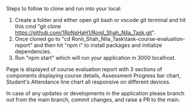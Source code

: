 Steps to follow to clone and run into your local:
1. Create a folder and either open git bash or vscode git terminal and hit this cmd "git clone https://github.com/1RoNsHaH1/Ronil_Shah_Nila_Task.git".
2. Once cloned go to "cd Ronil_Shah_Nila_Task\task-course-evaluation-report" and then hit "npm i" to install packages and initialize dependencies.
3. Run "npm start" which will run your application in 3000 localhost.

Page is displayed of course evaluation report with 3 sections of components displaying course details, Assessment Progress bar chart, Student's Attendance line chart
all responsive on different devices.

In case of any updates or developments in the application please branch out from the main branch, commit changes, and raise a PR to the main.
